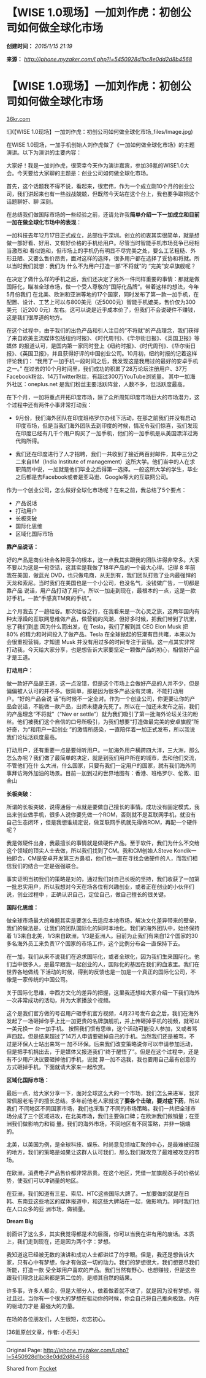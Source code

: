 # 【WISE 1.0现场】一加刘作虎：初创公司如何做全球化市场

**创建时间：**
_2015/1/15 21:19_

**来源：**
_<http://iphone.myzaker.com/l.php?l=5450928d1bc8e0dd2d8b4568>_

  

# 【WISE 1.0现场】一加刘作虎：初创公司如何做全球化市场

[36kr.com](http://36kr.com)

  

![](【WISE 1.0现场】一加刘作虎：初创公司如何做全球化市场_files/Image.jpg)

在WISE 1.0现场，一加手机创始人刘作虎做了《一加如何做全球化市场》的主题演讲。以下为演讲的主要内容：

大家好！我是一加刘作虎，很荣幸今天作为演讲嘉宾，参加36氪的WISE1.0大会。今天要给大家聊的主题是：创业公司如何做全球化市场。

首先，这个话题我不得不说，看起来，很宏伟，作为一个成立刚10个月的创业公司，我们讲起来也有一些战战兢兢，但既然今天站在这个台上，我也要争取把这个话题聊好、聊
深刻。

在总结我们做国际市场的一些经验之前，还请允许我**简单介绍一下一加成立和目前一加在做全球化市场中的表现**：

一加科技去年12月17日正式成立，总部位于深圳。创立的初衷其实很简单，就是想做一部好看、好用、又有好价格的手机给用户。尽管当时智能手机市场竞争已经相当激烈和
看似饱和，但市场上的手机仍有明显不尽完美之处，要么工艺粗糙、外形丑陋、又要么售价昂贵，面对这样的选择，很多用户都在选择了妥协和将就。所以当时我们就想：我们为
什么不为用户打造一部“不将就”的 “完美”安卓旗舰呢？

在决定了做什么样的手机之后，我们还决定了另外一件同样重要的事情：那就是做国际化，瞄准全球市场，做一个受人尊敬的“国际化品牌”。带着这样的想法，今年5月份我们
在北美、欧洲和亚洲等地的17个国家，同时发布了第一款一加手机，在配置、设计、工艺上可以与800美元（近5000元）智能手机媲美，售价仅为300美元（近200
0元）左右。这可以说是近乎成本价了，但我们不会说硬件不赚钱，这是我们很厚道的地方。

在这个过程中，由于我们的出色产品和引人注目的“不将就”的产品理念，我们获得了来自欧美主流媒体包括纽约时报》、《时代周刊》、《华尔街日报》、《英国卫报》等媒体
的报道认可，是国内第一家同时登上《纽约时报》、《时代周刊》、《华尔街日报》、《英国卫报》，并且获得好评的中国创业公司。10月初，纽约时报的记着这样评论我们：
“我用了一加手机一段时间之后，我发现这是我用过的最好的安卓手机之一。”
在过去的10个月时间里，我们成功的积累了28万论坛注册用户、37万Facebook粉丝、14万Twitter粉丝，有超过300万YouTube浏览量。
其中一加海外社区：oneplus.net 是我们粉丝主要活跃阵营，人数不多，但活跃度最高。

在下个月，一加将重点开拓印度市场，除了众所周知印度市场巨大的市场潜力，这个过程中还有两件小事非常打动我：

  * 9月份，我们海外团队在印度班格罗尔办线下活动，在那之前我们并没有启动印度市场，但是当我们海外团队去到印度的时候，情况令我们惊喜，我们发现在印度已经有几千个用户购买了一加手机，他们的一加手机是从美国漂洋过海代购所得。

  * 我们还在印度进行了人才招聘，我们一共收到了接近两百封邮件，其中三分之二来自IIM（India Institute of management）这所大学。他们当中的人在求职简历中说，一加就是他们毕业之后得第一选择。一般这所大学的学生，毕业之后都是去Facebook或者是亚马逊、Google等大的互联网公司。

作为一个创业公司，怎么做好全球化市场呢？在来之前，我总结了5个要点：

  * 产品说话
  * 打动用户
  * 长板突破
  * 国际化思维
  * 区域化国际市场

**靠产品说话：**

好的产品是商业社会各种竞争的根本，这一点我其实跟我的团队讲得非常多。大家不要以为这是一句空话，这其实是我做了18年产品的一个最大心得。记得 8
年前我在美国，做蓝光 DVD，也只做电商，从无到有，我们团队打败了业内最强悍的天龙和索尼。当时我们在美国也是一个小公司，也没名气，没钱做广告，一切都是靠产品
说话，用产品打动了用户。所以一加走到现在，最根本的一点，这是一款好手机，一款“手感真TM爽的手机”。

上个月我去了一趟硅谷。那次硅谷之行，在我看来是一次心灵之旅，这两年国内有种太浮躁的互联网思维做产品，做营销的风潮，但好多时候，把我们带到了坑里，忘了我们到底
因为什么而出发，在 Tesla，我们了解到其 CEO Elon Musk 把 80% 的精力和时间投入了做产品。Tesla
在全球掀起的狂潮有目共睹，本来以为会很重视营销，才知道 Musk
并没有用过多的时间专注于营销。这一点其实非常打动我，今天给大家分享，也是想告诉大家要坚定一颗做产品的初心，相信好产品才是王道。

**打动用户：**

做一款好产品是王道，这一点没错，但是这个市场上会做好产品的人并不少，但是偏偏被人认可的并不多。很简单，那是因为很多产品没有灵魂，不能打动用户。“好的产品会说
话”有时候不一定全对。作为一个创业公司，你更要让你的产品会说话，不能做一款产品，出师未捷身先死了。所以在一加还未发布之前，我们的产品理念“不将就”（“Nev
er settle”）就为我们吸引了第一批海外论坛关注的粉丝。他们被我们这个自信的口号所吸引，为我们想要“打造做最完美的安卓旗舰”所好奇，为“和用户一起创业
”的激情所感染，一直陪伴着一加正式发布，所以我说我们论坛活跃度最高。

打动用户，还有重要一点是要倾听用户。一加海外用户横跨四大洋，三大洲，那么怎么办呢？我们做了最简单的决定，就是到我们用户所在的城市，去和他们交流，不管他们在什
么大洲，什么国家，只要有我们一定用户的国家，就有我们海外同事拜访海外加油的场景。目前一加到过的世界地图有：香港、班格罗尔、伦敦、旧金山

**长板突破：**

所谓的长板突破，说得通俗一点就是要做自己擅长的事情。成功没有固定模式，我出来创业做手机，很多人说你要先做一个ROM，否则就不是互联网手机，就没有自己生态闭环
，但是我想谁规定说，做互联网手机就先得做ROM，再配一个硬件呢？

我是做硬件出身，我最擅长的事情就是做硬件产品。至于软件，我们为什么不交给这个领域的顶尖人士去做，所以我们找到了CM。我和CM创始人Steve
Kondik一拍即合，CM是安卓开发第三方鼻祖，他们也一直在寻找会做硬件的人，而我们相信我们的结合一定是强强联合。

事实证明当初我们的策略是对的，通过我们对自己长板的坚持，我们收获了一加第一批忠实用户，所以我想对今天在场各位有兴趣创业，或者正在创业的小伙伴们说，创业过程中
，正确认识自己，定位自己，做自己擅长的很关键。

**国际化思维：**

做全球市场最大的难题其实是要怎么去适应本地市场，解决文化差异带来的壁垒，我们的做法是，让我们的团队国际化的同时本地化。我们的海外团队中，始终保持着
1/3来自北美，1/3来自欧洲，1/3是亚洲人。目前为止我们有来自12个国家的30多名海外员工来负责17个国家的市场工作，这个比例分布会一直保持下去。

在一加，我们从来不说我们在追求国际化，或者全球化，因为我们生来国际化。他们当中很多人，是最早跟我一起创业的人，国际化的基因在我们的血液里。我们在世界各地做线
下活动的时候，得到的反馈也是一加是一个真正的国际化公司，不像是一家传统的中国公司。

关于国际化思维，中西方文化的差异的把握，这里我还想给大家介绍一下我们海外一次非常成功的活动，并为大家播放个视频。

这个是我们官方做的号召用户砸手机官方视频，4月23号发布会之后，我们在海外发起了一场砸掉你手上比一加更贵的名牌旗舰机，并上传砸掉手机的视频，就可以一美元换一
台一加手机。 按照我们惯有思维，这个活动可能没人参加，又或者骂声四起，但是结果超过了14万人申请要砸掉自己的手机。当然我们还是被骂，不过是环保人士站出来骂一
加不环保。后来我们改变策略说你可以申请参加活动，但是把手机捐出去，于是媒体又报道我们“终于醒悟了”。但是在这个过程中，还是有不少用户决议要砸掉他们手机，说就
算一加不选我，我也要用自己最有创意的方式砸掉手机，下面就请大家来一起欣赏。

**区域化国际市场：**

最后一点，给大家分享一下，面对全球这么大的一个市场，我们怎么来进军，我非常佩服老毛子的擅长总结。多年前他老人家就说了**要各个击破，要对症下药**，所以我们
不同地区不同国家市场，我们也采取了不同的市场策略。我们一共把全球市场分成了三个区域进攻，在北美市场，我们主要做口碑；在欧洲我们做销量；在亚洲我们做影响力和销
量。我们的海外市场，不同地区有不同策略，并非一锅端的。

北美，以美国为例，是全球科技、娱乐、时尚意见领袖汇聚的中心，是最难被征服的地方，我们的策略是如果让这群人认可我们，那么我们就攻克了最难被攻克的市场。

在欧洲，消费电子产品售价都非常昂贵。在这个地区，凭借一加旗舰杀手的价格优势，使我们可以冲销量的地区。

在亚洲，我们知道有三星、索尼、HTC这些国际大牌了。一加要做的就是在日韩、东南亚这些地区的媒体报道中，和这些大牌站在一起，做影响力。同时我们也在人口众多的亚
洲市场，做销量。

**Dream Big**

前面讲了这么多，其实我觉得都是术的层面，你可以当我在讲有用的废话。本质上，我们走到现在，还是因为两个字：梦想。

我知道这已经被无数的演讲和成功人士都讲烂了的字眼。但是，我还是想告诉大家，只有心中有梦想，你才有做这一切的动力。我们的梦想很大，我们想要尽我们所能，打造一款
受全球用户喜欢的产品。我们当然有野心、也想赚钱，但是这些跟我们理念比起来都是第二位的，是顺其自然的结果。

许多事，许多人都会，但是大部分人，做着做着就不做了，就是因为没有梦想，得过且过。当你有一个很大的梦想在驱动你的时候，你会自己将自己推向极致。内在的驱动力才是
最强大的力量。

在场的各位朋友们，人生很短，勿忘初心。

[36氪原创文章，作者: 小石头]

* * *

Original Page: <http://iphone.myzaker.com/l.php?l=5450928d1bc8e0dd2d8b4568>

Shared from [Pocket](http://readitlaterlist.com)

 

